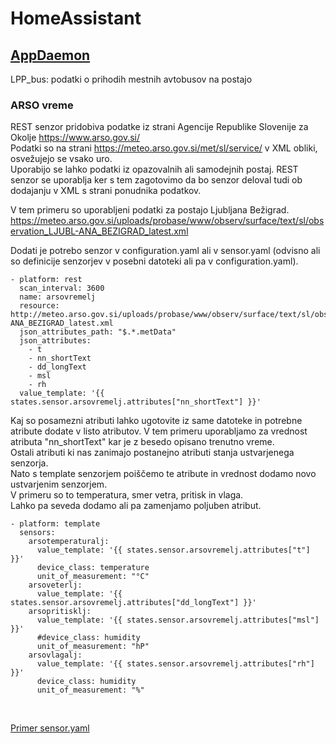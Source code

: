# HomeAssistant

## [AppDaemon](AppDaemon/README.md) 
LPP_bus: podatki o prihodih mestnih avtobusov na postajo

### ARSO vreme

REST senzor pridobiva podatke iz strani Agencije Republike Slovenije za Okolje https://www.arso.gov.si/ \
Podatki so na strani https://meteo.arso.gov.si/met/sl/service/ v XML obliki, osvežujejo se vsako uro. \
Uporabijo se lahko podatki iz opazovalnih ali samodejnih postaj.
REST senzor se uporablja ker s tem zagotovimo da bo senzor deloval tudi ob dodajanju v XML s strani ponudnika podatkov.

V tem primeru so uporabljeni podatki za postajo Ljubljana Bežigrad. \
https://meteo.arso.gov.si/uploads/probase/www/observ/surface/text/sl/observation_LJUBL-ANA_BEZIGRAD_latest.xml

Dodati je potrebo senzor v configuration.yaml ali v sensor.yaml (odvisno ali so definicije senzorjev v posebni datoteki ali pa v configuration.yaml).
```
- platform: rest
  scan_interval: 3600
  name: arsovremelj
  resource: http://meteo.arso.gov.si/uploads/probase/www/observ/surface/text/sl/observation_LJUBL-ANA_BEZIGRAD_latest.xml
  json_attributes_path: "$.*.metData"
  json_attributes:
    - t
    - nn_shortText
    - dd_longText
    - msl
    - rh
  value_template: '{{ states.sensor.arsovremelj.attributes["nn_shortText"] }}'
```
Kaj so posamezni atributi lahko ugotovite iz same datoteke in potrebne atribute dodate v listo atributov.
V tem primeru uporabljamo za vrednost atributa "nn_shortText" kar je z besedo opisano trenutno vreme.\
Ostali atributi ki nas zanimajo postanejno atributi stanja ustvarjenega senzorja.\
Nato s template senzorjem poiščemo te atribute in vrednost dodamo novo ustvarjenim senzorjem. \
V primeru so to temperatura, smer vetra, pritisk in vlaga. \
Lahko pa seveda dodamo ali pa zamenjamo poljuben atribut.

```
- platform: template
  sensors:
    arsotemperaturalj:
      value_template: '{{ states.sensor.arsovremelj.attributes["t"] }}'
      device_class: temperature
      unit_of_measurement: "°C"
    arsoveterlj:
      value_template: '{{ states.sensor.arsovremelj.attributes["dd_longText"] }}'
    arsopritisklj:
      value_template: '{{ states.sensor.arsovremelj.attributes["msl"] }}'
      #device_class: humidity
      unit_of_measurement: "hP"
    arsovlagalj:
      value_template: '{{ states.sensor.arsovremelj.attributes["rh"] }}'
      device_class: humidity
      unit_of_measurement: "%"    
```


<br>

[Primer sensor.yaml](ARSOvreme/sensor.yaml) 
